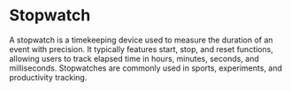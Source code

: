 # Stopwatch
A stopwatch is a timekeeping device used to measure the duration of an event with precision. It typically features start, stop, and reset functions, allowing users to track elapsed time in hours, minutes, seconds, and milliseconds. Stopwatches are commonly used in sports, experiments, and productivity tracking.
